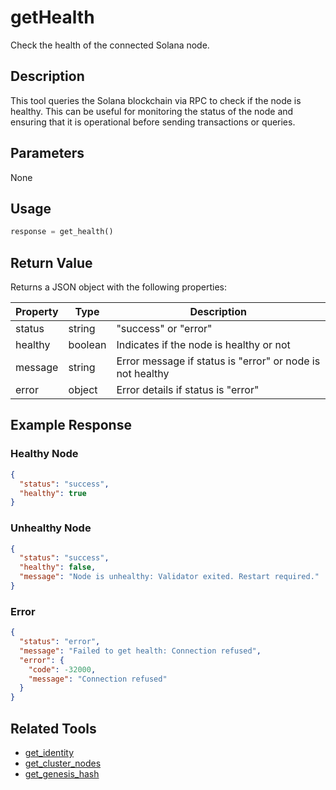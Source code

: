 # getHealth

Check the health of the connected Solana node.

## Description

This tool queries the Solana blockchain via RPC to check if the node is healthy. This can be useful for monitoring the status of the node and ensuring that it is operational before sending transactions or queries.

## Parameters

None

## Usage

```python
response = get_health()
```

## Return Value

Returns a JSON object with the following properties:

| Property | Type | Description |
|----------|------|-------------|
| status | string | "success" or "error" |
| healthy | boolean | Indicates if the node is healthy or not |
| message | string | Error message if status is "error" or node is not healthy |
| error | object | Error details if status is "error" |

## Example Response

### Healthy Node
```json
{
  "status": "success",
  "healthy": true
}
```

### Unhealthy Node
```json
{
  "status": "success",
  "healthy": false,
  "message": "Node is unhealthy: Validator exited. Restart required."
}
```

### Error
```json
{
  "status": "error",
  "message": "Failed to get health: Connection refused",
  "error": {
    "code": -32000,
    "message": "Connection refused"
  }
}
```

## Related Tools

- [get_identity](get_identity.md)
- [get_cluster_nodes](get_cluster_nodes.md)
- [get_genesis_hash](get_genesis_hash.md) 